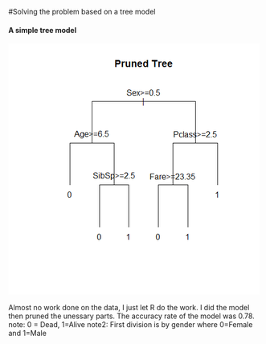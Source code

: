 #Solving the problem based on a tree model

#### A simple tree model
![Simpletree](simpletree.png)

Almost no work done on the data, I just let R do the work. I did the model then pruned the unessary parts. The accuracy rate of the model was 0.78.
note: 0 = Dead, 1=Alive
note2: First division is by gender where 0=Female and 1=Male
